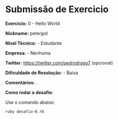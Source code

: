 # Submissão de Exercicio

**Exercicio:** 0 - Hello World

**Nickname:** peterjpd

**Nível Técnico:** - Estudante

**Empresa:** - Nenhuma

**Twitter**: https://twitter.com/pedrodrago7 (opcional)

**Dificuldade de Resolução:** - Baixa

**Comentários:** .

**Como rodar o desafio**: 

Use o comando abaixo: 
```bash
ruby desafio-0.rb
```